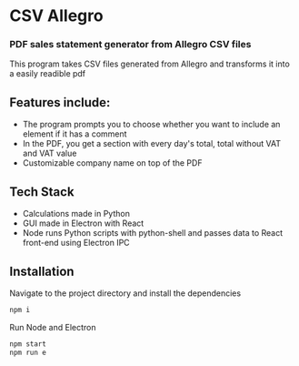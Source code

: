 # CSV Allegro
### PDF sales statement generator from Allegro CSV files


This program takes CSV files generated from Allegro and transforms it into a easily readible pdf

## Features include:
- The program prompts you to choose whether you want to include an element if it has a comment
- In the PDF, you get a section with every day's total, total without VAT and VAT value
- Customizable company name on top of the PDF

## Tech Stack

- Calculations made in Python
- GUI made in Electron with React
- Node runs Python scripts with python-shell and passes data to React front-end using Electron IPC


## Installation

Navigate to the project directory and install the dependencies

```sh
npm i
```

Run Node and Electron

```sh
npm start
npm run e
```
